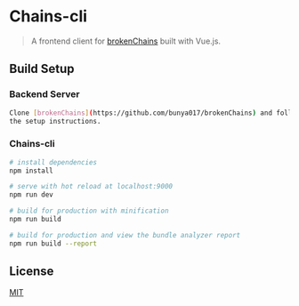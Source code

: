 # Chains-cli

> A frontend client for [brokenChains](https://github.com/bunya017/brokenChains) built with Vue.js.

## Build Setup

### Backend Server
``` bash
Clone [brokenChains](https://github.com/bunya017/brokenChains) and follow
the setup instructions.
```

### Chains-cli
``` bash
# install dependencies
npm install

# serve with hot reload at localhost:9000
npm run dev

# build for production with minification
npm run build

# build for production and view the bundle analyzer report
npm run build --report
```

## License

[MIT](http://opensource.org/licenses/MIT)
